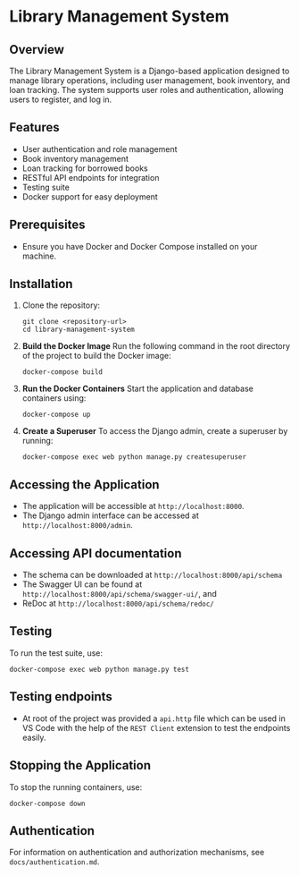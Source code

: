 # Library Management System

## Overview
The Library Management System is a Django-based application designed to manage library operations, including user management, book inventory, and loan tracking. The system supports user roles and authentication, allowing users to register, and log in.

## Features
- User authentication and role management
- Book inventory management
- Loan tracking for borrowed books
- RESTful API endpoints for integration
- Testing suite
- Docker support for easy deployment

## Prerequisites
- Ensure you have Docker and Docker Compose installed on your machine.

## Installation
1. Clone the repository:
   ```
   git clone <repository-url>
   cd library-management-system
   ```
2. **Build the Docker Image**
   Run the following command in the root directory of the project to build the Docker image:

   ```
   docker-compose build
   ```

3. **Run the Docker Containers**
   Start the application and database containers using:

   ```
   docker-compose up
   ```

4. **Create a Superuser**
   To access the Django admin, create a superuser by running:

   ```
   docker-compose exec web python manage.py createsuperuser
   ```

## Accessing the Application
- The application will be accessible at `http://localhost:8000`.
- The Django admin interface can be accessed at `http://localhost:8000/admin`.

## Accessing API documentation
- The schema can be downloaded at `http://localhost:8000/api/schema`
- The Swagger UI can be found at `http://localhost:8000/api/schema/swagger-ui/`, and
- ReDoc at `http://localhost:8000/api/schema/redoc/`

## Testing
To run the test suite, use:
```
docker-compose exec web python manage.py test
```

## Testing endpoints
- At root of the project was provided a `api.http` file which can be used in VS Code with the help of the `REST Client` extension to test the endpoints easily.

## Stopping the Application
To stop the running containers, use:

```
docker-compose down
```

## Authentication
For information on authentication and authorization mechanisms, see `docs/authentication.md`.
